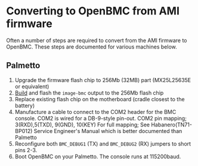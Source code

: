 # Converting to OpenBMC from AMI firmware #

Often a number of steps are required to convert from the AMI firmware to
OpenBMC. These steps are documented for various machines below.

## Palmetto ##

1. Upgrade the firmware flash chip to 256Mb (32MB) part (MX25L25635E or equivalent)
2. [Build](cheatsheet.md#building-for-palmetto) and flash the `image-bmc`
   output to the 256Mb flash chip
3. Replace existing flash chip on the motherboard (cradle closest to the battery)
4. Manufacture a cable to connect to the COM2 header for the BMC console. COM2
   is wired for a DB-9-style pin-out. COM2 pin mapping; 3(RXD),5(TXD), 9(GND), 10(KEY)
   For full mapping; See Habanero(TN71-BP012) Service Engineer's Manual which is better documented 
   than Palmetto
5. Reconfigure both `BMC_DEBUG1` (TX) and `BMC_DEBUG2` (RX) jumpers to short
   pins 2-3.
6. Boot OpenBMC on your Palmetto. The console runs at 115200baud.

